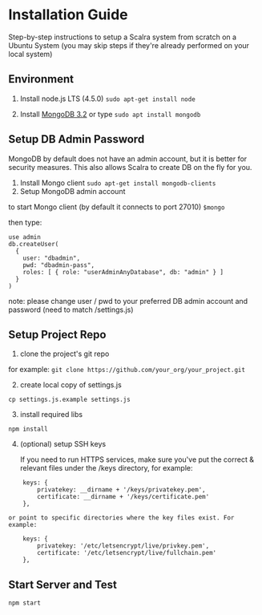 # Installation Guide
Step-by-step instructions to setup a Scalra system from scratch on a Ubuntu System
(you may skip steps if they're already performed on your local system)
	
## Environment

1. Install node.js LTS (4.5.0)
`sudo apt-get install node`

2. Install [MongoDB 3.2](https://docs.mongodb.com/manual/tutorial/install-mongodb-on-ubuntu/)
or type	`sudo apt install mongodb`
 
## Setup DB Admin Password
MongoDB by default does not have an admin account, but it is better for security measures.
This also allows Scalra to create DB on the fly for you.

1. Install Mongo client
`sudo apt-get install mongodb-clients`  					  
2. Setup MongoDB admin account 
		
to start Mongo client (by default it connects to port 27010)
`$mongo`

then type:
```
use admin
db.createUser(
  {
    user: "dbadmin",
    pwd: "dbadmin-pass",
    roles: [ { role: "userAdminAnyDatabase", db: "admin" } ]
  }
)
```

note: please change user / pwd to your preferred DB admin account and password (need to match /settings.js)


## Setup Project Repo

1. clone the project's git repo

for example:
  ```git clone https://github.com/your_org/your_project.git```

2. create local copy of settings.js

  ```cp settings.js.example settings.js```

3. install required libs

  ```npm install```

4. (optional) setup SSH keys

	If you need to run HTTPS services, make sure you've put the correct & relevant files under the /keys directory, for example:
```
	keys: {
		privatekey: __dirname + '/keys/privatekey.pem',
		certificate: __dirname + '/keys/certificate.pem'
	},	
```	
	
	or point to specific directories where the key files exist. For example:
	
```
	keys: {
		privatekey: '/etc/letsencrypt/live/privkey.pem',
		certificate: '/etc/letsencrypt/live/fullchain.pem'		
	},	
```			
	
## Start Server and Test

```npm start```

